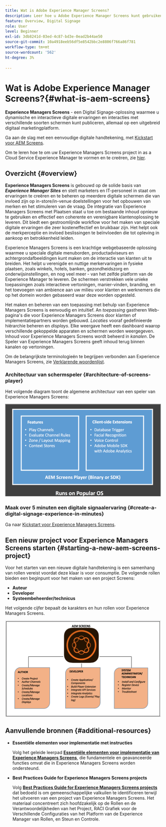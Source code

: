 ```yaml
---
title: Wat is Adobe Experience Manager Screens?
description: Leer hoe u Adobe Experience Manager Screens kunt gebruiken - een oplossing voor digitale handtekeningen - waarmee u dynamische en interactieve digitale ervaringen en interacties kunt publiceren met verschillende soorten schermen, allemaal op een uitgebreid digitaal marketingplatform.
feature: Overview, Digital Signage
role: User
level: Beginner
exl-id: 3db8241d-03ed-4c87-bd3e-0ead2b44ae50
source-git-commit: 10a4918eeb56df5e8542bbc2e8806f766a86f781
workflow-type: tm+mt
source-wordcount: '562'
ht-degree: 3%

---
```


# Wat is Adobe Experience Manager Screens?{#what-is-aem-screens}

**Experience Managers Screens** - een Digital Signage-oplossing waarmee u dynamische en interactieve digitale ervaringen en interacties met verschillende soorten schermen kunt publiceren, allemaal op een uitgebreid digitaal marketingplatform.

Ga aan de slag met een eenvoudige digitale handtekening, met [Kickstart voor AEM Screens](kickstart-for-aem-screens.md).

Om te leren hoe te om uw Experience Managers Screens project in as a Cloud Service Experience Manager te vormen en te creëren, zie [hier](https://experienceleague.adobe.com/docs/experience-manager-cloud-service/content/screens-as-cloud-service/home.html).

## Overzicht {#overview}

**Experience Managers Screens** is gebouwd op de solide basis van ***Experience Manager Sites*** en stelt marketers en IT-personeel in staat om ervaringen te creëren en te beheren op meerdere digitale schermen die van invloed zijn op in-store/in-venue doelstellingen voor het opbouwen van merken en het stimuleren van de vraag. De integratie van Experience Managers Screens met Plaatsen staat u toe om bestaande inhoud opnieuw te gebruiken en effectief een coherente en verenigbare klantenoplossing te leveren. Dit biedt een gestroomlijnde workflow voor het maken van speciale digitale ervaringen die zeer kosteneffectief en bruikbaar zijn. Het helpt ook de merkperceptie en invloed beslissingen te beïnvloeden die tot opleving in aankoop en betrokkenheid leiden.

Experience Managers Screens is een krachtige webgebaseerde oplossing waarmee u speciale digitale menuborden, productadviseurs en achtergrondafbeeldingen kunt maken om de interactie van klanten uit te breiden. Het helpt u verenigde en nuttige merkervaringen in fysieke plaatsen, zoals winkels, hotels, banken, gezondheidszorg en onderwijsinstellingen, en nog veel meer - van het zelfde platform van de Experience Manager te leveren. De schermen verstrekken vele unieke toepassingen zoals interactieve vertoningen, manier-vinden, branding, en het toevoegen van ambience aan uw milieu voor klanten en werknemers die op het domein worden gebaseerd waar deze worden opgesteld.

Het maken en beheren van een toepassing met behulp van Experience Managers Screens is eenvoudig en intuïtief. An *toepassing* gastheren Web-pagina&#39;s die voor Experience Managers Screens door klanten of implementatiepartners worden gebouwd. *Locaties* vooraf gedefinieerde hiërarchie beheren en *displays*. Elke weergave heeft een dashboard waarop verschillende gekoppelde apparaten en schermen worden weergegeven. Inhoud voor Experience Managers Screens wordt beheerd in *kanalen*. De Speler van Experience Managers Screens geeft inhoud terug binnen kanalen op vertoningen.

Om de belangrijkste terminologieën te begrijpen verbonden aan Experience Managers Screens, zie [Verklarende woordenlijst](screens-glossary.md).

### Architectuur van schermspeler {#architecture-of-screens-player}

Het volgende diagram toont de algemene architectuur van een speler van Experience Managers Screens:

![chlimage_1-29](assets/chlimage_1-29.png)

### Maak over 5 minuten een digitale signaalervaring {#create-a-digital-signage-experience-in-minutes}

Ga naar [Kickstart voor Experience Managers Screens](kickstart-for-aem-screens.md).

## Een nieuw project voor Experience Managers Screens starten {#starting-a-new-aem-screens-project}

Voor het starten van een nieuwe digitale handtekening is een samenhang van rollen vereist voordat deze klaar is voor consumptie. De volgende rollen bieden een beginpunt voor het maken van een project Screens:

* **Auteur**
* **Developer**
* **Systeembeheerder/technicus**

Het volgende cijfer bepaalt de karakters en hun rollen voor Experience Managers Screens.

![chlimage_1-30](assets/chlimage_1-30.png)


## Aanvullende bronnen {#additional-resources}

* **Essentiële elementen voor implementatie met instructies**

   Volg het geleide leerpad **[Essentiële elementen voor implementatie van Experience Managers Screens](https://experienceleague.adobe.com/?launch=AEM-7a)**, die fundamentele en geavanceerde functies omvat die in Experience Managers Screens worden ondersteund.

* **Best Practices Guide for Experience Managers Screens projects**

   Volg **[Best Practices Guide for Experience Managers Screens projects](/help/using/about-guide.md)** dat bedoeld is om gemeenschappelijke valkuilen te identificeren terwijl het uitvoeren van een project van Experience Managers Screens. Het materiaal concentreert zich hoofdzakelijk op de Rollen en de Verantwoordelijkheden van het Project, RACI Grafiek voor de Verschillende Configuraties van het Platform van de Experience Manager van Rollen, en Steun en Controle.

<!-- DEAD LINK * **New Adobe Customer Support Experience**

   Follow **[Customer One for Enterprise Help](https://docs.adobe.com/content/help/en/customer-one/using/home.htmlhome.html#)** to learn more about Admin Console Support tickets. -->
